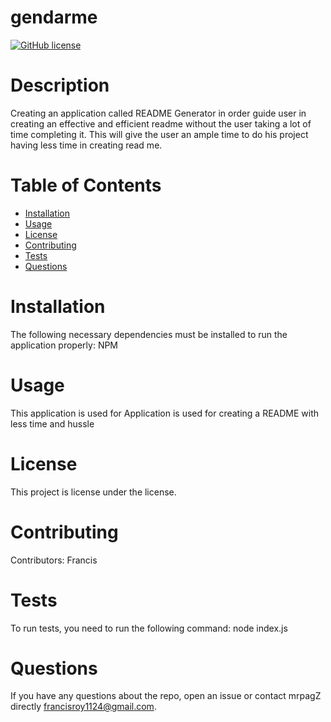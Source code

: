 # gendarme
  [![GitHub license](https://img.shields.io/badge/license-MIT-blue.svg)](https://github.com/mrpagZ/gendaerme)
  # Description
  Creating an application called README Generator in order guide user in creating an effective and efficient readme without the user taking a lot of time completing it. This will give the user an ample time to do his project having less time in creating read me.
  # Table of Contents 
  * [Installation](#installation)
  * [Usage](#usage)
  * [License](#license)
  * [Contributing](#contributing)
  * [Tests](#tests)
  * [Questions](#questions)
  # Installation
  The following necessary dependencies must be installed to run the application properly: NPM
  # Usage
  ​This application is used for Application is used for creating a README with less time and hussle
  # License
  This project is license under the  license.
  # Contributing
  ​Contributors: Francis
  # Tests
  To run tests, you need to run the following command: node index.js
  # Questions
  If you have any questions about the repo, open an issue or contact mrpagZ directly francisroy1124@gmail.com.
  